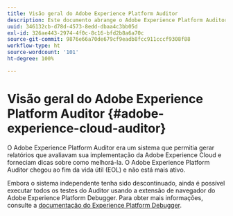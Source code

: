 ```yaml
---
title: Visão geral do Adobe Experience Platform Auditor
description: Este documento abrange o Adobe Experience Platform Auditor e seus sucessores.
uuid: 346132cb-d78d-4573-8edd-dbaa4c3bb05d
exl-id: 326ae443-2974-4f0c-8c16-bfd2b8a6a70c
source-git-commit: 9876e66a70de679cf9eadb8fcc911cccf9308f88
workflow-type: ht
source-wordcount: '101'
ht-degree: 100%

---
```


# Visão geral do Adobe Experience Platform Auditor {#adobe-experience-cloud-auditor}

O Adobe Experience Platform Auditor era um sistema que permitia gerar relatórios que avaliavam sua implementação da Adobe Experience Cloud e forneciam dicas sobre como melhorá-la. O Adobe Experience Platform Auditor chegou ao fim da vida útil (EOL) e não está mais ativo.

Embora o sistema independente tenha sido descontinuado, ainda é possível executar todos os testes do Auditor usando a extensão de navegador do Adobe Experience Platform Debugger. Para obter mais informações, consulte a [documentação do Experience Platform Debugger](https://experienceleague.adobe.com/docs/debugger/using-v2/experience-cloud-debugger.html?lang=pt-BR).
